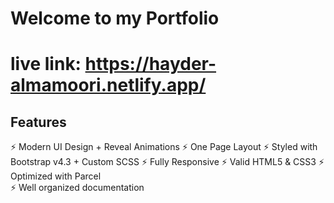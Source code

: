 # Welcome to my Portfolio
# live link: https://hayder-almamoori.netlify.app/


## Features

⚡️ Modern UI Design + Reveal Animations
⚡️ One Page Layout
⚡️ Styled with Bootstrap v4.3 + Custom SCSS
⚡️ Fully Responsive
⚡️ Valid HTML5 & CSS3
⚡️ Optimized with Parcel\
⚡️ Well organized documentation


